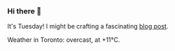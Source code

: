 ### Hi there :wave:

It's Tuesday! I might be crafting a fascinating [blog post](https://benjaminwuethrich.dev).

Weather in Toronto: overcast, at +11°C.
